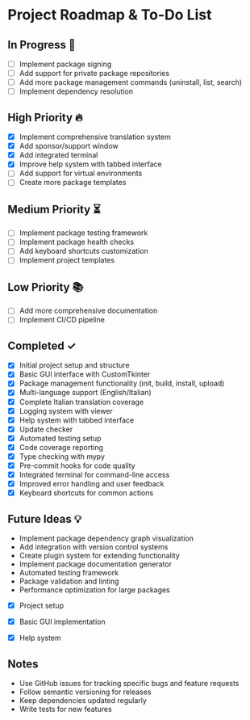 # Project Roadmap & To-Do List

## In Progress 🚧

- [ ] Implement package signing
- [ ] Add support for private package repositories
- [ ] Add more package management commands (uninstall, list, search)
- [ ] Implement dependency resolution

## High Priority 🔥

- [x] Implement comprehensive translation system
- [x] Add sponsor/support window
- [x] Add integrated terminal
- [x] Improve help system with tabbed interface
- [ ] Add support for virtual environments
- [ ] Create more package templates

## Medium Priority ⏳

- [ ] Implement package testing framework
- [ ] Implement package health checks
- [ ] Add keyboard shortcuts customization
- [ ] Implement project templates

## Low Priority 📚

- [ ] Add more comprehensive documentation
- [ ] Implement CI/CD pipeline

## Completed ✓

- [x] Initial project setup and structure
- [x] Basic GUI interface with CustomTkinter
- [x] Package management functionality (init, build, install, upload)
- [x] Multi-language support (English/Italian)
- [x] Complete Italian translation coverage
- [x] Logging system with viewer
- [x] Help system with tabbed interface
- [x] Update checker
- [x] Automated testing setup
- [x] Code coverage reporting
- [x] Type checking with mypy
- [x] Pre-commit hooks for code quality
- [x] Integrated terminal for command-line access
- [x] Improved error handling and user feedback
- [x] Keyboard shortcuts for common actions

## Future Ideas 💡

- Implement package dependency graph visualization
- Add integration with version control systems
- Create plugin system for extending functionality
- Implement package documentation generator
- Automated testing framework
- Package validation and linting
- Performance optimization for large packages

- [x] Project setup
- [x] Basic GUI implementation
- [x] Help system


## Notes

- Use GitHub issues for tracking specific bugs and feature requests
- Follow semantic versioning for releases
- Keep dependencies updated regularly
- Write tests for new features
  
